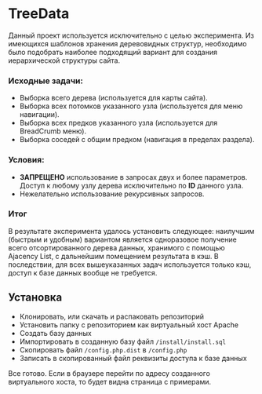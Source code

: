 # TreeData
Данный проект используется исключительно с целью эксперимента.
Из имеющихся шаблонов хранения деревовидных структур, необходимо было
подобрать наиболее подходящий вариант для создания иерархической структуры сайта.

### Исходные задачи:
- Выборка всего дерева (используется для карты сайта).
- Выборка всех потомков указанного узла (используется для меню навигации).
- Выборка всех предков указанного узла (используется для BreadCrumb меню).
- Выборка соседей с общим предком (навигация в пределах раздела).

### Условия:
- **ЗАПРЕЩЕНО** использование в запросах двух и более параметров. Доступ к любому узлу дерева исключительно по **ID** данного узла.
- Нежелательно использование рекурсивных запросов.

### Итог
В результате эксперимента удалось установить следующее: наилучшим (быстрым и удобным)
вариантом является одноразовое получение всего отсортированного дерева данных, хранимого с помощью Ajacency List,
с дальнейшим помещением результата в кэш. В последствии, для всех вышеуказанных
задач используется только кэш, доступ к базе данных вообще не требуется.

## Установка
- Клонировать, или скачать и распаковать репозиторий
- Установить папку с репозиторием как виртуальный хост Apache
- Создать базу данных
- Импортировать в созданную базу файл `/install/install.sql`
- Скопировать файл `/config.php.dist` в `/config.php`
- Записать в скопированный файл реквизиты доступа к базе данных

Все готово. Если в браузере перейти по адресу созданного виртуального хоста, то будет видна страница с примерами.
